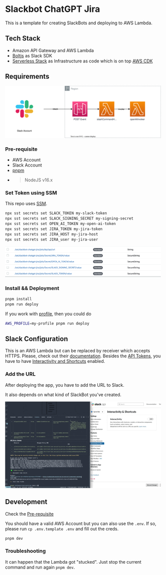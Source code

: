 # Slackbot ChatGPT Jira

This is a template for creating SlackBots and deploying to AWS Lambda.

## Tech Stack

- Amazon API Gateway and AWS Lambda
- [Boltjs](https://slack.dev/bolt-js/tutorial/getting-started) as Slack SDK
- [Serverless Stack](https://github.com/sst/sst) as Infrastructure as code which is on top [AWS CDK](https://docs.aws.amazon.com/cdk/api/v2/index.html)

## Requirements

![Architecture](.drawio/architecture.drawio.svg)

### Pre-requisite

- AWS Account
- Slack Account
- [pnpm](https://pnpm.io/)
- > NodeJS v16.x

### Set Token using SSM

This repo uses [SSM](https://docs.sst.dev/config).

```sh
npx sst secrets set SLACK_TOKEN my-slack-token
npx sst secrets set SLACK_SIGNING_SECRET my-signing-secret
npx sst secrets set OPEN_AI_TOKEN my-open-ai-token
npx sst secrets set JIRA_TOKEN my-jira-token
npx sst secrets set JIRA_HOST my-jira-host
npx sst secrets set JIRA_user my-jira-user
```

![SSM Parameter](./.drawio/ssm-parameters.png)

### Install && Deployment

```bash
pnpm install
pnpm run deploy
```

If you work with [profile](https://docs.aws.amazon.com/cli/latest/userguide/cli-configure-profiles.html), then you could do

```bash
AWS_PROFILE=my-profile pnpm run deploy
```

## Slack Configuration

This is an AWS Lambda but can be replaced by receiver which accepts HTTPS. Please, check out their [documentation](https://slack.dev/bolt-js/tutorial/getting-started). Besides the [API Tokens](https://api.slack.com/legacy/oauth), you have to have [Interactivity and Shortcuts](https://api.slack.com/messaging/interactivity#components) enabled.

### Add the URL

After deploying the app, you have to add the URL to Slack.

It also depends on what kind of SlackBot you've created.

![Add deployed Lambda to Slack](.drawio/add-url-to-slack-min.gif)

## Development

Check the [Pre-requisite](#pre-requisite)

You should have a valid AWS Account but you can also use the `.env`. If so, please run `cp .env.template .env` and fill out the creds.

```sh
pnpm dev
```

### Troubleshooting

It can happen that the Lambda got "stucked". Just stop the current command and run again `pnpm dev`.
